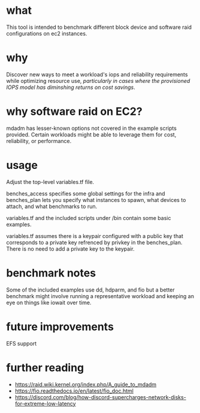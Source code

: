 # what
This tool is intended to benchmark different block device and software raid configurations on ec2 instances.

# why
Discover new ways to meet a workload's iops and reliability requirements while optimizing resource use, *particularly in cases where the provisioned IOPS model has diminshing returns on cost savings*.

# why software raid on EC2?
mdadm has lesser-known options not covered in the example scripts provided. Certain workloads might be able to leverage them for cost, reliability, or performance.

# usage
Adjust the top-level variables.tf file.

benches_access specifies some global settings for the infra and benches_plan lets you specify what instances to spawn, what devices to attach, and what benchmarks to run.

variables.tf and the included scripts under /bin contain some basic examples.

variables.tf assumes there is a keypair configured with a public key that corresponds to a private key refrenced by privkey in the benches_plan. There is no need to add a private key to the keypair.

# benchmark notes
Some of the included examples use dd, hdparm, and fio but a better benchmark might involve running a representative workload and keeping an eye on things like iowait over time.

# future improvements
EFS support

# further reading
* https://raid.wiki.kernel.org/index.php/A_guide_to_mdadm
* https://fio.readthedocs.io/en/latest/fio_doc.html
* https://discord.com/blog/how-discord-supercharges-network-disks-for-extreme-low-latency
